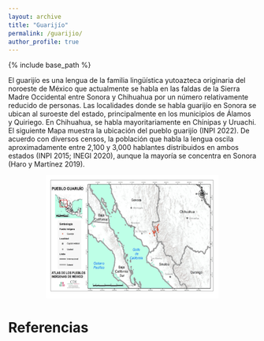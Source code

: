 ```yaml
---
layout: archive
title: "Guarijío"
permalink: /guarijio/
author_profile: true
---
```


{% include base_path %}

El guarijío es una lengua de la familia lingüística yutoazteca originaria del noroeste de México que actualmente se habla en las faldas de la Sierra Madre Occidental entre Sonora y Chihuahua por un número relativamente reducido de personas. Las localidades donde se habla guarijío en Sonora se ubican al suroeste del estado, principalmente en los municipios de Álamos y Quiriego. En Chihuahua, se habla mayoritariamente en Chínipas y Uruachi. El siguiente Mapa muestra la ubicación del pueblo guarijío (INPI 2022). De acuerdo con diversos censos, la población que habla la lengua oscila aproximadamente entre 2,100 y 3,000 hablantes distribuidos en ambos estados (INPI 2015; INEGI 2020), aunque la mayoría se concentra en Sonora (Haro y Martínez 2019).

<figure style="text-align: center;">
  <img src="/images/ubicacion-guarijio-inpi2022.jpeg" alt="Ubicación del pueblo guarijío (INPI 2022)" width="350" height="250">
</figure>

Referencias
=====
